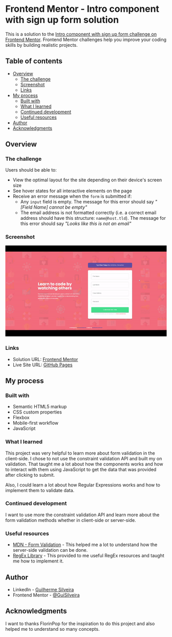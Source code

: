 # Frontend Mentor - Intro component with sign up form solution

This is a solution to the [Intro component with sign up form challenge on Frontend Mentor](https://www.frontendmentor.io/challenges/intro-component-with-signup-form-5cf91bd49edda32581d28fd1). Frontend Mentor challenges help you improve your coding skills by building realistic projects.

## Table of contents

- [Overview](#overview)
  - [The challenge](#the-challenge)
  - [Screenshot](#screenshot)
  - [Links](#links)
- [My process](#my-process)
  - [Built with](#built-with)
  - [What I learned](#what-i-learned)
  - [Continued development](#continued-development)
  - [Useful resources](#useful-resources)
- [Author](#author)
- [Acknowledgments](#acknowledgments)

## Overview

### The challenge

Users should be able to:

- View the optimal layout for the site depending on their device's screen size
- See hover states for all interactive elements on the page
- Receive an error message when the `form` is submitted if:
  - Any `input` field is empty. The message for this error should say _"[Field Name] cannot be empty"_
  - The email address is not formatted correctly (i.e. a correct email address should have this structure: `name@host.tld`). The message for this error should say _"Looks like this is not an email"_

### Screenshot

![](./images/Intro-Component-Gif.gif)

### Links

- Solution URL: [Frontend Mentor](https://www.frontendmentor.io/solutions/responsive-intro-component-using-flexbox-and-js-clientside-validation-rVlLjp4UT)
- Live Site URL: [GitHub Pages](https://guisilveira.github.io/Intro-Component/)

## My process

### Built with

- Semantic HTML5 markup
- CSS custom properties
- Flexbox
- Mobile-first workflow
- JavaScript

### What I learned

This project was very helpful to learn more about form validation in the client-side. I chose to not use the constraint validation API and built my on validation. That taught me a lot about how the components works and how to interact with them using JavaScript to get the data that was provided after clicking to submit.

Also, I could learn a lot about how Regular Expressions works and how to implement them to validate data.

### Continued development

I want to use more the constraint validation API and learn more about the form validation methods whether in client-side or server-side.

### Useful resources

- [MDN - Form Validation](https://developer.mozilla.org/pt-BR/docs/Learn/Forms/Form_validation) - This helped me a lot to understand how the server-side validation can be done.
- [RegEx Library](https://uibakery.io/regex-library?ref=producthunt) - This provided to me useful RegEx resources and taught me how to implement it.

## Author

- LinkedIn - [Guilherme Silveira](https://www.linkedin.com/in/guilherme-silveira-coutinho/)
- Frontend Mentor - [@GuiSilveira](https://www.frontendmentor.io/profile/GuiSilveira)

## Acknowledgments

I want to thanks FlorinPop for the inspiration to do this project and also helped me to understand so many concepts.
